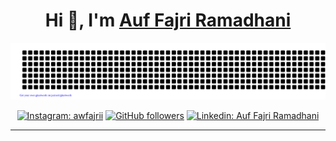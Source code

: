 <h1 align="center"> Hi 👋, I'm <a href="https://id.linkedin.com/in/auf-fajri-ramadhani-556528274">Auf Fajri Ramadhani</a></h1>
<div align="center">

[![jasineri/gitartwork](gitartwork.svg)](https://github.com/awfajri/strukdatt)

</div>
<div align="center">

[![Instagram: awfajrii](https://img.shields.io/badge/-FOLLOW-blue?style=for-the-badge&logo=Instagram&link=https://www.instagram.com/awfajrii/)][instagram]
[![GitHub followers](https://img.shields.io/github/followers/frdynsh?logo=GitHub&style=for-the-badge)][github]
[![Linkedin: Auf Fajri Ramadhani](https://img.shields.io/badge/-CONNECT%20ME%20IN%20LINKEDLN-blue?style=for-the-badge&logo=Linkedin&link=https://id.linkedin.com/in/auf-fajri-ramadhani-556528274/)][linkedin]

</div>

<!-- <div align="center">
  <a href="https://drive.google.com/file/d/16ye5Hj36lzZN-J1mN_-ATgAmLqFvQ5PX/view?usp=sharing" target="_blank">
    <img src="https://img.shields.io/badge/See%20My%20CV-Open%20Now-brightgreen?style=for-the-badge" alt="See My CV">
  </a>
</div> -->

---

[linkedin]: https://id.linkedin.com/in/auf-fajri-ramadhani-556528274
[github]: https://github.com/awfajri/awfajri
[instagram]: https://www.instagram.com/awfajrii/
[email]: awfajrii@gmail.com
